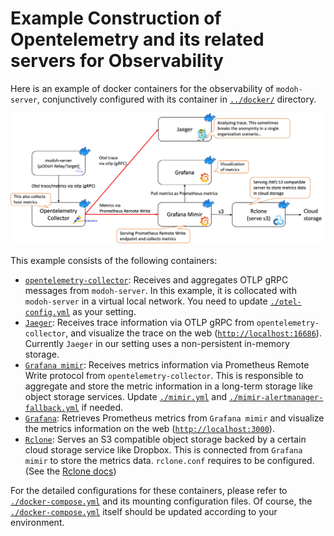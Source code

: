 # Example Construction of Opentelemetry and its related servers for Observability

Here is an example of docker containers for the observability of `modoh-server`, conjunctively configured with its container in [`../docker/`](../docker/) directory.

![Example for Observability](../assets/observability.jpg)

This example consists of the following containers:

- [`opentelemetry-collector`](https://github.com/open-telemetry/opentelemetry-collector): Receives and aggregates OTLP gRPC messages from `modoh-server`. In this example, it is collocated with `modoh-server` in a virtual local network. You need to update [`./otel-config.yml`](./otel-config.yml) as your setting.
- [`Jaeger`](https://www.jaegertracing.io/): Receives trace information via OTLP gRPC from `opentelemetry-collector`, and visualize the trace on the web ([`http://localhost:16686`](http://localhost:16686)). Currently `Jaeger` in our setting uses a non-persistent in-memory storage.
- [`Grafana mimir`](https://github.com/grafana/mimir): Receives metrics information via Prometheus Remote Write protocol from `opentelemetry-collector`. This is responsible to aggregate and store the metric information in a long-term storage like object storage services. Update [`./mimir.yml`](./mimir.yml) and [`./mimir-alertmanager-fallback.yml`](./mimir-alertmanager-fallback.yml) if needed.
- [`Grafana`](https://grafana.com/): Retrieves Prometheus metrics from `Grafana mimir` and visualize the metrics information on the web ([`http://localhost:3000`](http://localhost:3000)).
- [`Rclone`](https://rclone.org/): Serves an S3 compatible object storage backed by a certain cloud storage service like Dropbox. This is connected from `Grafana mimir` to store the metrics data. `rclone.conf` requires to be configured. (See the [Rclone docs](https://rclone.org/docs/))

For the detailed configurations for these containers, please refer to [`./docker-compose.yml`](./docker-compose.yml) and its mounting configuration files. Of course, the [`./docker-compose.yml`](./docker-compose.yml) itself should be updated according to your environment.
